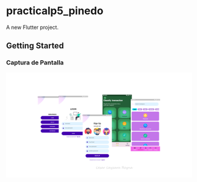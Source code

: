 # practicalp5_pinedo

A new Flutter project.

## Getting Started


### Captura de  Pantalla

![App UI](/ui.png)